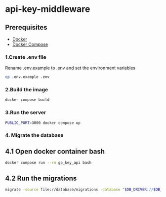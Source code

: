 # api-key-middleware

## Prerequisites
- [Docker](https://docs.docker.com/get-docker/)
- [Docker Compose](https://docs.docker.com/compose/install/)

### 1.Create .env file
Rename .env.example to .env and set the environment variables
```bash
cp .env.example .env
```
### 2.Build the image
```bash
docker compose build
```
### 3.Run the server
```bash
PUBLIC_PORT=3000 docker compose up
```

### 4. Migrate the database
## 4.1 Open docker container bash
```bash
docker compose run --rm go_key_api bash
```

## 4.2 Run the migrations
```bash
migrate -source file://database/migrations -database "$DB_DRIVER://$DB_USERNAME:$DB_PASSWORD@tcp($DB_HOST:$DB_PORT)/$MYSQL_DATABASE" up
```
